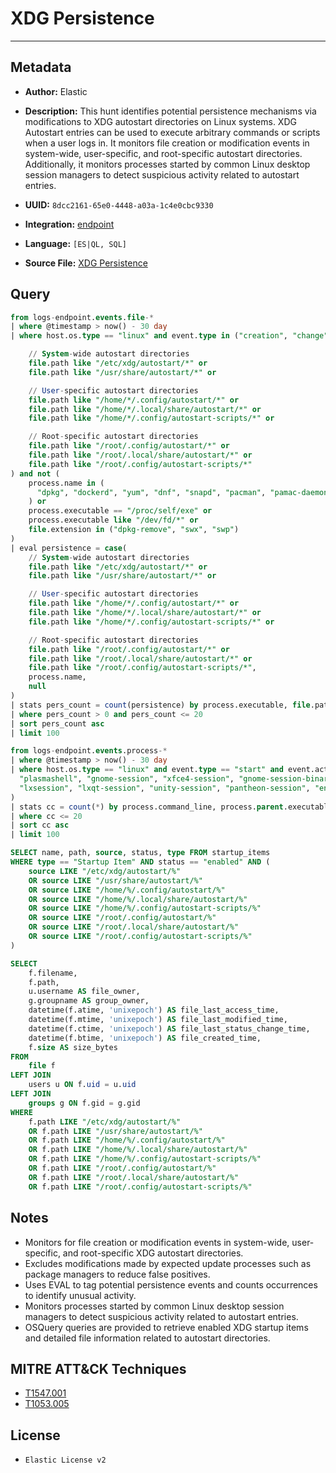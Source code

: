 # XDG Persistence

---

## Metadata

- **Author:** Elastic
- **Description:** This hunt identifies potential persistence mechanisms via modifications to XDG autostart directories on Linux systems. XDG Autostart entries can be used to execute arbitrary commands or scripts when a user logs in. It monitors file creation or modification events in system-wide, user-specific, and root-specific autostart directories. Additionally, it monitors processes started by common Linux desktop session managers to detect suspicious activity related to autostart entries.

- **UUID:** `8dcc2161-65e0-4448-a03a-1c4e0cbc9330`
- **Integration:** [endpoint](https://docs.elastic.co/integrations/endpoint)
- **Language:** `[ES|QL, SQL]`
- **Source File:** [XDG Persistence](../queries/persistence_via_xdg_autostart_modifications.toml)

## Query

```sql
from logs-endpoint.events.file-*
| where @timestamp > now() - 30 day
| where host.os.type == "linux" and event.type in ("creation", "change") and (

    // System-wide autostart directories
    file.path like "/etc/xdg/autostart/*" or
    file.path like "/usr/share/autostart/*" or

    // User-specific autostart directories
    file.path like "/home/*/.config/autostart/*" or
    file.path like "/home/*/.local/share/autostart/*" or
    file.path like "/home/*/.config/autostart-scripts/*" or

    // Root-specific autostart directories
    file.path like "/root/.config/autostart/*" or
    file.path like "/root/.local/share/autostart/*" or
    file.path like "/root/.config/autostart-scripts/*"
) and not (
    process.name in (
      "dpkg", "dockerd", "yum", "dnf", "snapd", "pacman", "pamac-daemon", "microdnf", "podman", "apk"
    ) or
    process.executable == "/proc/self/exe" or
    process.executable like "/dev/fd/*" or
    file.extension in ("dpkg-remove", "swx", "swp")
)
| eval persistence = case(
    // System-wide autostart directories
    file.path like "/etc/xdg/autostart/*" or
    file.path like "/usr/share/autostart/*" or

    // User-specific autostart directories
    file.path like "/home/*/.config/autostart/*" or
    file.path like "/home/*/.local/share/autostart/*" or
    file.path like "/home/*/.config/autostart-scripts/*" or

    // Root-specific autostart directories
    file.path like "/root/.config/autostart/*" or
    file.path like "/root/.local/share/autostart/*" or
    file.path like "/root/.config/autostart-scripts/*",
    process.name,
    null
)
| stats pers_count = count(persistence) by process.executable, file.path
| where pers_count > 0 and pers_count <= 20
| sort pers_count asc
| limit 100
```

```sql
from logs-endpoint.events.process-*
| where @timestamp > now() - 30 day
| where host.os.type == "linux" and event.type == "start" and event.action == "exec" and process.parent.name in (
  "plasmashell", "gnome-session", "xfce4-session", "gnome-session-binary", "mate-session", "cinnamon-session",
  "lxsession", "lxqt-session", "unity-session", "pantheon-session", "enlightenment_start"
)
| stats cc = count(*) by process.command_line, process.parent.executable
| where cc <= 20
| sort cc asc
| limit 100
```

```sql
SELECT name, path, source, status, type FROM startup_items
WHERE type == "Startup Item" AND status == "enabled" AND (
    source LIKE "/etc/xdg/autostart/%"
    OR source LIKE "/usr/share/autostart/%"
    OR source LIKE "/home/%/.config/autostart/%"
    OR source LIKE "/home/%/.local/share/autostart/%"
    OR source LIKE "/home/%/.config/autostart-scripts/%"
    OR source LIKE "/root/.config/autostart/%"
    OR source LIKE "/root/.local/share/autostart/%"
    OR source LIKE "/root/.config/autostart-scripts/%"
)
```

```sql
SELECT
    f.filename,
    f.path,
    u.username AS file_owner,
    g.groupname AS group_owner,
    datetime(f.atime, 'unixepoch') AS file_last_access_time,
    datetime(f.mtime, 'unixepoch') AS file_last_modified_time,
    datetime(f.ctime, 'unixepoch') AS file_last_status_change_time,
    datetime(f.btime, 'unixepoch') AS file_created_time,
    f.size AS size_bytes
FROM
    file f
LEFT JOIN
    users u ON f.uid = u.uid
LEFT JOIN
    groups g ON f.gid = g.gid
WHERE
    f.path LIKE "/etc/xdg/autostart/%"
    OR f.path LIKE "/usr/share/autostart/%"
    OR f.path LIKE "/home/%/.config/autostart/%"
    OR f.path LIKE "/home/%/.local/share/autostart/%"
    OR f.path LIKE "/home/%/.config/autostart-scripts/%"
    OR f.path LIKE "/root/.config/autostart/%"
    OR f.path LIKE "/root/.local/share/autostart/%"
    OR f.path LIKE "/root/.config/autostart-scripts/%"
```

## Notes

- Monitors for file creation or modification events in system-wide, user-specific, and root-specific XDG autostart directories.
- Excludes modifications made by expected update processes such as package managers to reduce false positives.
- Uses EVAL to tag potential persistence events and counts occurrences to identify unusual activity.
- Monitors processes started by common Linux desktop session managers to detect suspicious activity related to autostart entries.
- OSQuery queries are provided to retrieve enabled XDG startup items and detailed file information related to autostart directories.

## MITRE ATT&CK Techniques

- [T1547.001](https://attack.mitre.org/techniques/T1547/001)
- [T1053.005](https://attack.mitre.org/techniques/T1053/005)

## License

- `Elastic License v2`
